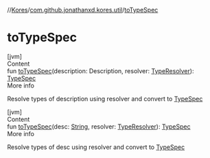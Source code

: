 //[Kores](../index.md)/[com.github.jonathanxd.kores.util](index.md)/[toTypeSpec](to-type-spec.md)



# toTypeSpec  
[jvm]  
Content  
fun [toTypeSpec](to-type-spec.md)(description: Description, resolver: [TypeResolver](-type-resolver/index.md)): [TypeSpec](../com.github.jonathanxd.kores.base/-type-spec/index.md)  
More info  


Resolve types of description using resolver and convert to [TypeSpec](../com.github.jonathanxd.kores.base/-type-spec/index.md)

  


[jvm]  
Content  
fun [toTypeSpec](to-type-spec.md)(desc: [String](https://kotlinlang.org/api/latest/jvm/stdlib/kotlin/-string/index.html), resolver: [TypeResolver](-type-resolver/index.md)): [TypeSpec](../com.github.jonathanxd.kores.base/-type-spec/index.md)  
More info  


Resolve types of desc using resolver and convert to [TypeSpec](../com.github.jonathanxd.kores.base/-type-spec/index.md)

  



